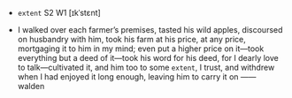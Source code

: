 - `extent` S2 W1 [ɪkˈstɛnt]



-  I walked over each farmer’s premises, tasted his wild apples, discoursed on husbandry with him, took his farm at his price, at any price, mortgaging it to him in my mind; even put a higher price on it﻿—took everything but a deed of it﻿—took his word for his deed, for I dearly love to talk﻿—cultivated it, and him too to some `extent`, I trust, and withdrew when I had enjoyed it long enough, leaving him to carry it on —— walden